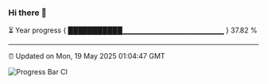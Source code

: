 ### Hi there 👋

⏳ Year progress { ███████████▁▁▁▁▁▁▁▁▁▁▁▁▁▁▁▁▁▁▁ } 37.82 %

---

⏰ Updated on Mon, 19 May 2025 01:04:47 GMT

![Progress Bar CI](https://github.com/code-lakshay/GitHub-Actions-Demo/workflows/Progress%20Bar%20CI/badge.svg)
